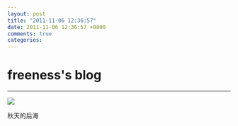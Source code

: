 ```yaml
---
layout: post
title: "2011-11-06 12:36:57"
date: 2011-11-06 12:36:57 +0800
comments: true
categories: 
---
```


# freeness's blog

----------

![](http://okqmqrbgo.bkt.clouddn.com/201111061236571.jpg)

>
秋天的后海